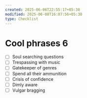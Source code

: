 ```yaml
---
created: 2025-06-06T22:55:17+05:30
modified: 2025-06-08T16:07:56+05:30
type: Checklist
---
```


# Cool phrases 6

- [ ] Soul searching questions
- [ ] Trespassing with music
- [ ] Gatekeeper of genres
- [ ] Spend all their ammunition
- [ ] Crisis of confidence
- [ ] Dimly aware
- [ ] Vulgar bragging 
